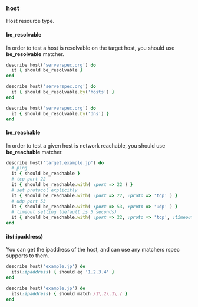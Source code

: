 ### <a name="host">host</a>

Host resource type.

#### be_resolvable

In order to test a host is resolvable on the target host, you should use **be_resolvable** matcher.

```ruby
describe host('serverspec.org') do
  it { should be_resolvable }
end

describe host('serverspec.org') do
  it { should be_resolvable.by('hosts') }
end

describe host('serverspec.org') do
  it { should be_resolvable.by('dns') }
end
```

#### be_reachable

In order to test a given host is network reachable, you should use **be_reachable** matcher.

```ruby
describe host('target.example.jp') do
  # ping
  it { should be_reachable }
  # tcp port 22
  it { should be_reachable.with( :port => 22 ) }
  # set protocol explicitly
  it { should be_reachable.with( :port => 22, :proto => 'tcp' ) }
  # udp port 53
  it { should be_reachable.with( :port => 53, :proto => 'udp' ) }
  # timeout setting (default is 5 seconds)
  it { should be_reachable.with( :port => 22, :proto => 'tcp', :timeout => 1 ) }
end
```

#### its(:ipaddress)

You can get the ipaddress of the host,  and can use any matchers rspec supports to them.

```ruby
describe host('example.jp') do
  its(:ipaddress) { should eq '1.2.3.4' }
end

describe host('example.jp') do
  its(:ipaddress) { should match /1\.2\.3\./ }
end

```
